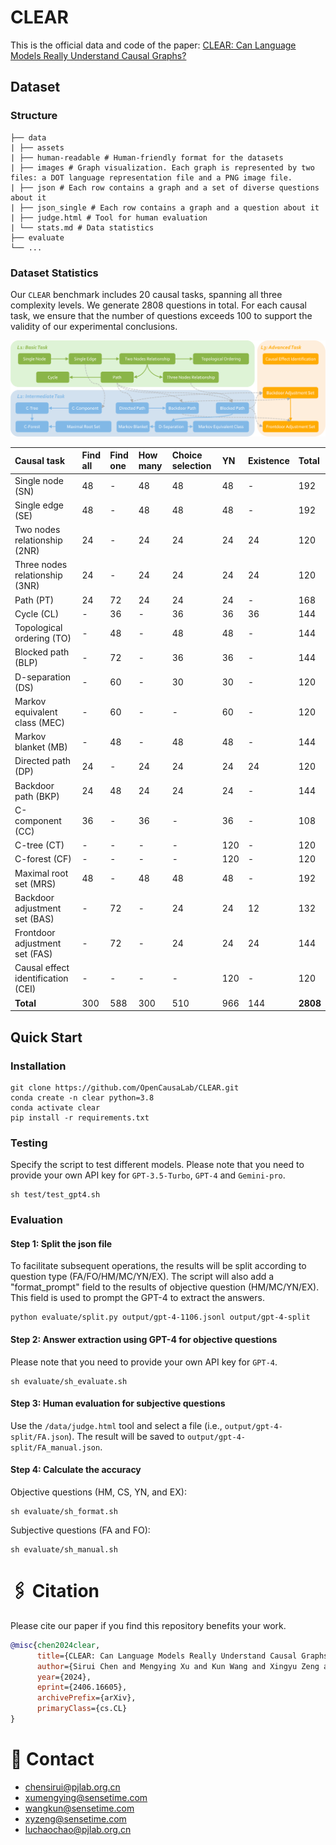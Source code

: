 # CLEAR
This is the official data and code of the paper: [CLEAR: Can Language Models Really Understand Causal Graphs?](https://arxiv.org/pdf/2406.16605)

## Dataset
### Structure
```
├── data
| ├── assets
| ├── human-readable # Human-friendly format for the datasets
| ├── images # Graph visualization. Each graph is represented by two files: a DOT language representation file and a PNG image file.
| ├── json # Each row contains a graph and a set of diverse questions about it
| ├── json_single # Each row contains a graph and a question about it
| ├── judge.html # Tool for human evaluation
| └── stats.md # Data statistics
├── evaluate
└── ...
```

### Dataset Statistics
Our `CLEAR` benchmark includes 20 causal tasks, spanning all three complexity levels. We generate 2808 questions in total. For each causal task, we ensure that the number of questions exceeds 100 to support the validity of our experimental conclusions.

<img src="data/assets/task_relations.png">

| **Causal task**                    | **Find all** | **Find one** | **How many** | **Choice selection** | **YN** | **Existence** | **Total** |
| :--------------------------------- | :----------- | :----------- | :----------- | :------------------- | :----- | :------------ | :-------- |
| Single node (SN)                   | 48           | -            | 48           | 48                   | 48     | -             | 192       |
| Single edge (SE)                   | 48           | -            | 48           | 48                   | 48     | -             | 192       |
| Two nodes relationship (2NR)       | 24           | -            | 24           | 24                   | 24     | 24            | 120       |
| Three nodes relationship (3NR)     | 24           | -            | 24           | 24                   | 24     | 24            | 120       |
| Path (PT)                          | 24           | 72           | 24           | 24                   | 24     | -             | 168       |
| Cycle (CL)                         | -            | 36           | -            | 36                   | 36     | 36            | 144       |
| Topological ordering (TO)          | -            | 48           | -            | 48                   | 48     | -             | 144       |
| Blocked path (BLP)                 | -            | 72           | -            | 36                   | 36     | -             | 144       |
| D-separation (DS)                  | -            | 60           | -            | 30                   | 30     | -             | 120       |
| Markov equivalent class (MEC)      | -            | 60           | -            | -                    | 60     | -             | 120       |
| Markov blanket (MB)                | -            | 48           | -            | 48                   | 48     | -             | 144       |
| Directed path (DP)                 | 24           | -            | 24           | 24                   | 24     | 24            | 120       |
| Backdoor path (BKP)                | 24           | 48           | 24           | 24                   | 24     | -             | 144       |
| C-component (CC)                   | 36           | -            | 36           | -                    | 36     | -             | 108       |
| C-tree (CT)                        | -            | -            | -            | -                    | 120    | -             | 120       |
| C-forest (CF)                      | -            | -            | -            | -                    | 120    | -             | 120       |
| Maximal root set (MRS)             | 48           | -            | 48           | 48                   | 48     | -             | 192       |
| Backdoor adjustment  set (BAS)     | -            | 72           | -            | 24                   | 24     | 12            | 132       |
| Frontdoor adjustment set (FAS)     | -            | 72           | -            | 24                   | 24     | 24            | 144       |
| Causal effect identification (CEI) | -            | -            | -            | -                    | 120    | -             | 120       |
| **Total**                          | 300          | 588          | 300          | 510                  | 966    | 144           | **2808**  |



## Quick Start
### Installation
```
git clone https://github.com/OpenCausaLab/CLEAR.git
conda create -n clear python=3.8
conda activate clear
pip install -r requirements.txt
```

### Testing
Specify the script to test different models. 
Please note that you need to provide your own API key for `GPT-3.5-Turbo`, `GPT-4` and `Gemini-pro`.
```
sh test/test_gpt4.sh
```

### Evaluation
#### Step 1: Split the json file
To facilitate subsequent operations, the results will be split according to question type (FA/FO/HM/MC/YN/EX). The script will also add a "format_prompt" field to the results of objective question (HM/MC/YN/EX). This field is used to prompt the GPT-4 to extract the answers.
```
python evaluate/split.py output/gpt-4-1106.jsonl output/gpt-4-split
```

#### Step 2: Answer extraction using GPT-4 for objective questions
Please note that you need to provide your own API key for `GPT-4`.
```
sh evaluate/sh_evaluate.sh
```

#### Step 3: Human evaluation for subjective questions
Use the `/data/judge.html` tool and select a file (i.e., `output/gpt-4-split/FA.json`). The result will be saved to `output/gpt-4-split/FA_manual.json`.


#### Step 4: Calculate the accuracy
Objective questions (HM, CS, YN, and EX):
```
sh evaluate/sh_format.sh
```

Subjective questions (FA and FO):
```
sh evaluate/sh_manual.sh
```



# 🖇️ Citation
Please cite our paper if you find this repository benefits your work.
```bibtex
@misc{chen2024clear,
      title={CLEAR: Can Language Models Really Understand Causal Graphs?}, 
      author={Sirui Chen and Mengying Xu and Kun Wang and Xingyu Zeng and Rui Zhao and Shengjie Zhao and Chaochao Lu},
      year={2024},
      eprint={2406.16605},
      archivePrefix={arXiv},
      primaryClass={cs.CL}
}

```

# 📧 Contact 
- chensirui@pjlab.org.cn
- xumengying@sensetime.com
- wangkun@sensetime.com
- xyzeng@sensetime.com
- luchaochao@pjlab.org.cn
